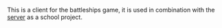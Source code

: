 This is a client for the battleships game, it is used in combination with the [server](https://github.com/lennardwalter/battleships) as a school project.